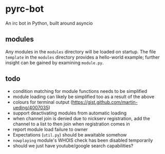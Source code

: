 # pyrc-bot
An irc bot in Python, built around asyncio

## modules
Any modules in the `modules` directory will be loaded on startup. The file `template` in the `modules` directory provides a hello-world example; further insight can be gained by examining `module.py`.

## todo
* condition matching for module functions needs to be simplified
* module loading can likely be simplified too as a result of the above
* colours for terminal output (https://gist.github.com/martin-ueding/4007035)
* support deactivating modules from automatic loading
* when channel join is denied due to nickserv registration, add the channel to a list to then join when registration comes in
* report module load failure to owner
* Expectations (`util.py`) should be awaitable somehow
* `nowplaying` module's WHOIS check has been disabled temporarily
* should we just have youtube/google search capabilities?
